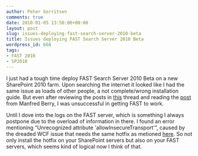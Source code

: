 ```yaml
---
author: Peter Gerritsen
comments: true
date: 2010-01-05 13:50:00+00:00
layout: post
slug: issues-deploying-fast-search-server-2010-beta
title: Issues deploying FAST Search Server 2010 Beta
wordpress_id: 668
tags:
- FAST 2010
- SP2010
---
```


I just had a tough time deploy FAST Search Server 2010 Beta on a new SharePoint 2010 farm. Upon searching the internet it looked like I had the same issue as loads of other people, a not complete/wrong installation guide. But even after reviewing the posts in [this](http://social.technet.microsoft.com/Forums/en-ZA/sharepoint2010setup/thread/f653c63c-34ff-4215-bfbc-17d3d26bd6c9) thread and reading the [post](http://blogs.msdn.com/mberry/archive/2009/12/04/configuring-sharepoint-2010-for-fast-search-server-query-and-admin.aspx) from Manfred Berry, I was unsuccessful in getting FAST to work. 

 

Until I dove into the logs on the FAST server, which is something I always postpone due to the overload of information in there. I found an error mentioning “Unrecognized attribute 'allowInsecureTransport'”, caused by the dreaded WCF issue that needs the same hotfix as metioned [here](http://blogs.msdn.com/sharepoint/archive/2009/11/19/installation-notice-for-the-sharepoint-server-public-beta-on-microsoft-windows-server-2008-r2-and-microsoft-windows-7.aspx). So not only install the hotfix on your SharePoint servers but also on your FAST servers, which seems kind of logical now I think of that.

